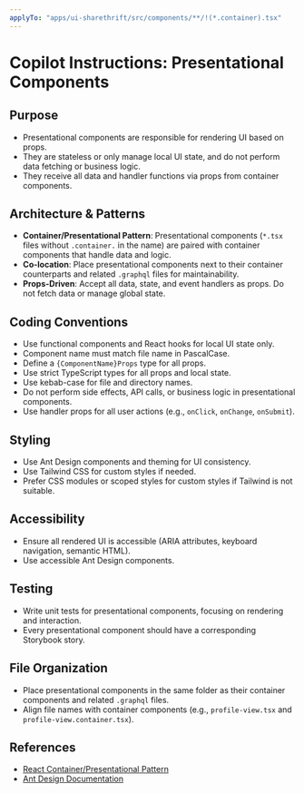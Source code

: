 ```yaml
---
applyTo: "apps/ui-sharethrift/src/components/**/!(*.container).tsx" 
---
```


# Copilot Instructions: Presentational Components

## Purpose

- Presentational components are responsible for rendering UI based on props.
- They are stateless or only manage local UI state, and do not perform data fetching or business logic.
- They receive all data and handler functions via props from container components.

## Architecture & Patterns

- **Container/Presentational Pattern**: Presentational components (`*.tsx` files without `.container.` in the name) are paired with container components that handle data and logic.
- **Co-location**: Place presentational components next to their container counterparts and related `.graphql` files for maintainability.
- **Props-Driven**: Accept all data, state, and event handlers as props. Do not fetch data or manage global state.

## Coding Conventions

- Use functional components and React hooks for local UI state only.
- Component name must match file name in PascalCase.
- Define a `{ComponentName}Props` type for all props.
- Use strict TypeScript types for all props and local state.
- Use kebab-case for file and directory names.
- Do not perform side effects, API calls, or business logic in presentational components.
- Use handler props for all user actions (e.g., `onClick`, `onChange`, `onSubmit`).

## Styling

- Use Ant Design components and theming for UI consistency.
- Use Tailwind CSS for custom styles if needed.
- Prefer CSS modules or scoped styles for custom styles if Tailwind is not suitable.

## Accessibility

- Ensure all rendered UI is accessible (ARIA attributes, keyboard navigation, semantic HTML).
- Use accessible Ant Design components.

## Testing

- Write unit tests for presentational components, focusing on rendering and interaction.
- Every presentational component should have a corresponding Storybook story.

## File Organization

- Place presentational components in the same folder as their container components and related `.graphql` files.
- Align file names with container components (e.g., `profile-view.tsx` and `profile-view.container.tsx`).

## References

- [React Container/Presentational Pattern](https://www.patterns.dev/react/presentational-container-pattern/)
- [Ant Design Documentation](https://ant.design/docs/react/introduce)